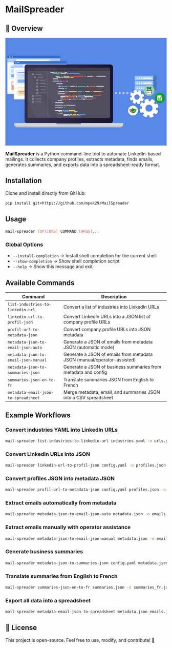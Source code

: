 # MailSpreader

## 🚀 Overview

![Main Preview](assets/img/main.png)

**MailSpreader** is a Python command-line tool to automate LinkedIn-based mailings.
It collects company profiles, extracts metadata, finds emails, generates summaries, and exports data into a spreadsheet-ready format.

## Installation

Clone and install directly from GitHub:

```bash
pip install git+https://github.com/mpek29/MailSpreader
```

## Usage

```bash
mail-spreader [OPTIONS] COMMAND [ARGS]...
```

### Global Options

* `--install-completion` → Install shell completion for the current shell  
* `--show-completion` → Show shell completion script  
* `--help` → Show this message and exit  

## Available Commands

| Command                                  | Description                                                                |
| ---------------------------------------- | -------------------------------------------------------------------------- |
| `list-industries-to-linkedin-url`        | Convert a list of industries into LinkedIn URLs                            |
| `linkedin-url-to-profil-json`            | Convert LinkedIn URLs into a JSON list of company profile URLs             |
| `profil-url-to-metadata-json`            | Convert company profile URLs into JSON metadata                            |
| `metadata-json-to-email-json-auto`       | Generate a JSON of emails from metadata JSON (automatic mode)              |
| `metadata-json-to-email-json-manual`     | Generate a JSON of emails from metadata JSON (manual/operator-assisted)    |
| `metadata-json-to-summaries-json`        | Generate a JSON of business summaries from metadata and config             |
| `summaries-json-en-to-fr`                | Translate summaries JSON from English to French                            |
| `metadata-email-json-to-spreadsheet`     | Merge metadata, email, and summaries JSON into a CSV spreadsheet           |

## Example Workflows

### Convert industries YAML into LinkedIn URLs

```bash
mail-spreader list-industries-to-linkedin-url industries.yaml -o urls.yaml
```

### Convert LinkedIn URLs into JSON

```bash
mail-spreader linkedin-url-to-profil-json config.yaml -o profiles.json
```

### Convert profiles JSON into metadata JSON

```bash
mail-spreader profil-url-to-metadata-json config.yaml profiles.json -o metadata.json
```

### Extract emails automatically from metadata

```bash
mail-spreader metadata-json-to-email-json-auto metadata.json -o emails.json
```

### Extract emails manually with operator assistance

```bash
mail-spreader metadata-json-to-email-json-manual metadata.json -o emails.json
```

### Generate business summaries

```bash
mail-spreader metadata-json-to-summaries-json config.yaml metadata.json -o summaries.json
```

### Translate summaries from English to French

```bash
mail-spreader summaries-json-en-to-fr summaries.json -o summaries_fr.json
```

### Export all data into a spreadsheet

```bash
mail-spreader metadata-email-json-to-spreadsheet metadata.json emails.json summaries.json -o prospects.csv
```

## 🌟 License

This project is open-source. Feel free to use, modify, and contribute! 🚀
